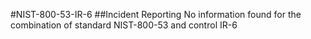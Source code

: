 #NIST-800-53-IR-6
##Incident Reporting
No information found for the combination of standard NIST-800-53 and control IR-6
